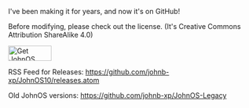 I've been making it for years, and now it's on GitHub!

Before modifying, please check out the license. (It's Creative Commons Attribution ShareAlike 4.0)

 <img src="https://github.com/johnb-xp/JohnOS10/blob/master/webicons/GetJohnOS-Serif.png?raw=true" alt="Get JohnOS" height="31" width="88" href="https://github.com/johnb-xp/JohnOS10/releases">

RSS Feed for Releases:
https://github.com/johnb-xp/JohnOS10/releases.atom


Old JohnOS versions:
https://github.com/johnb-xp/JohnOS-Legacy
